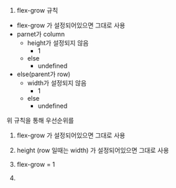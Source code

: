 1. flex-grow 규칙
  - flex-grow 가 설정되어있으면 그대로 사용
  - parnet가 column
    - height가 설정되지 않음
      - 1
    - else
      - undefined
  - else(parent가 row)
    - width가 설정되지 않음
      - 1
    - else
      - undefined

위 규칙을 통해 우선순위를 
1. flex-grow 가 설정되어있으면 그대로 사용
2. height (row 일때는 width) 가 설정되어있으면 그대로 사용
3. flex-grow = 1

2. 